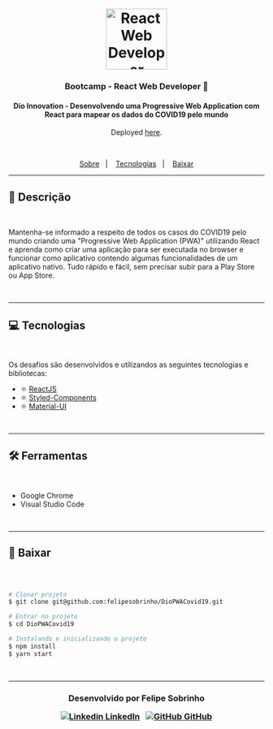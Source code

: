 <h1 align="center">
    <img alt="React Web Developer" src="https://hermes.digitalinnovation.one/tracks/320fdf33-1298-4ca7-8914-c4c1f2082d7c.png" width="120px" />
</h1>

<h3 align="center">
  Bootcamp - React Web Developer 🚀
</h3>

<h4 align="center">
Dio Innovation - Desenvolvendo uma Progressive Web Application com React para mapear os dados do COVID19 pelo mundo
</h4>

<p align="center">Deployed <a href="https://dio-pwa-covid19.vercel.app/">here</a>.</p>

<br>

<p align="center">
  <a href="https://github.com/ljanotte/dio-desafil-webappreact-covid19#-sobre">Sobre</a>&nbsp;&nbsp;&nbsp;|&nbsp;&nbsp;&nbsp;
  <a href="https://github.com/ljanotte/dio-desafil-webappreact-covid19#-tecnologias">Tecnologias</a>&nbsp;&nbsp;&nbsp;|&nbsp;&nbsp;&nbsp;
  <a href="https://github.com/ljanotte/dio-desafil-webappreact-covid19#-baixar">Baixar</a>
</p>

---

## 📝 Descrição

<br>

 Mantenha-se informado a respeito de todos os casos do COVID19 pelo mundo criando uma "Progressive Web Application (PWA)" utilizando React e aprenda como criar uma aplicação para ser executada no browser e funcionar como aplicativo contendo algumas funcionalidades de um aplicativo nativo. Tudo rápido e fácil, sem precisar subir para a Play Store ou App Store.

<br>

---

## 💻 Tecnologias 

<br>

Os desafios são desenvolvidos e utilizandos as seguintes tecnologias e bibliotecas:

- ⚛️ [ReactJS](https://reactjs.org/)
- ⚛️ [Styled-Components](https://styled-components.com/)
- ⚛️ [Material-UI](https://material-ui.com/pt/)

<br>

---

## 🛠 Ferramentas

<br>

- Google Chrome
- Visual Studio Code

<br>

---

## 💾 Baixar

<br>

```bash

# Clonar projeto
$ git clone git@github.com:felipesobrinho/DioPWACovid19.git

# Entrar no projeto
$ cd DioPWACovid19

# Instalando e inicializando o projeto
$ npm install
$ yarn start

```

<br>

---
<h3 align="center">

  Desenvolvido por Felipe Sobrinho
  <br/>

  <a align="center">

   [![Linkedin](https://i.stack.imgur.com/gVE0j.png) LinkedIn](https://www.linkedin.com/in/felipe-sobrinho-107aa51a7/)
&nbsp;
  [![GitHub](https://i.stack.imgur.com/tskMh.png) GitHub](https://github.com/felipesobrinho)
  </a>
</h3>
